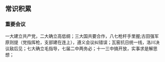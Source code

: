 ##  常识积累

###  重要会议

一大建立共产党，二大确立高低纲；三大国共要合作，八七枪杆手里握;古田强军原则提（党指挥枪，支部建在连上），遵义会议纠错误；瓦窑抗日统一线，洛川决议敌后见；七大确立毛指导，七届二中两务必；十一三中搞开放，实事求是解思想；